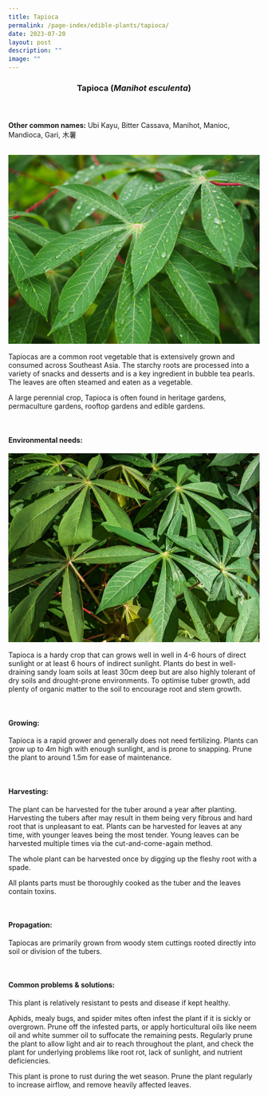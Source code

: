 ```yaml
---
title: Tapioca
permalink: /page-index/edible-plants/tapioca/
date: 2023-07-20
layout: post
description: ""
image: ""
---
```

<header>
	<h3>Tapioca (<em>Manihot esculenta</em>)</h3>
</header>
	
<section>
	<p><strong>Other common names:</strong> Ubi Kayu, Bitter Cassava, Manihot, Manioc, Mandioca, Gari, 木薯</p>
	<br>
</section>

<section>
	<img title="Photo by Jacqueline Chua." src="/images/Plants/Tapioca_JacChua.jpg">
	
<p>Tapiocas are a common root vegetable that is extensively grown and consumed across Southeast Asia. The starchy roots are processed into a variety of snacks and desserts and is a key ingredient in bubble tea pearls. The leaves are often steamed and eaten as a vegetable.</p>
<p>A large perennial crop, Tapioca is often found in heritage gardens, permaculture gardens, rooftop gardens and edible gardens.</p>       
	<br>
</section>

<section>
	<h4>Environmental needs:</h4>
	<img title="Photo by Jacqueline Chua." src="/images/Plants/Tapioca_JacChua%20(2).jpg">
<p>Tapioca is a hardy crop that can grows well in well in 4-6 hours of direct sunlight or at least 6 hours of indirect sunlight. Plants do best in well-draining sandy loam soils at least 30cm deep but are also highly tolerant of dry soils and drought-prone environments. To optimise tuber growth, add plenty of organic matter to the soil to encourage root and stem growth.</p>
	<br>
	</section>

<section>
	<h4>Growing:</h4>
	<p>Tapioca is a rapid grower and generally does not need fertilizing. Plants can grow up to 4m high with enough sunlight, and is prone to snapping. Prune the plant to around 1.5m for ease of maintenance.</p>
<br>
</section>

<section>
	<h4>Harvesting:</h4>
<p>The plant can be harvested for the tuber around a year after planting. Harvesting the tubers after may result in them being very fibrous and hard root that is unpleasant to eat.
Plants can be harvested for leaves at any time, with younger leaves being the most tender. Young leaves can be harvested multiple times via the cut-and-come-again method. </p>
<p>The whole plant can be harvested once by digging up the fleshy root with a spade. </p>
	<p>All plants parts must be thoroughly cooked as the tuber and the leaves contain toxins. </p>
	<br>
</section>

<section>
	<h4>Propagation:</h4>
	<p>Tapiocas are primarily grown from woody stem cuttings rooted directly into soil or division of the tubers. </p>
	<br>
</section>

<section>
	<h4>Common problems &amp; solutions:</h4>
<p>This plant is relatively resistant to pests and disease if kept healthy.</p>
<p>Aphids, mealy bugs, and spider mites often infest the plant if it is sickly or overgrown. Prune off the infested parts, or apply horticultural oils like neem oil and white summer oil to suffocate the remaining pests. Regularly prune the plant to allow light and air to reach throughout the plant, and check the plant for underlying problems like root rot, lack of sunlight, and nutrient deficiencies.</p>
<p>This plant is prone to rust during the wet season. Prune the plant regularly to increase airflow, and remove heavily affected leaves. </p>
<br>
</section>